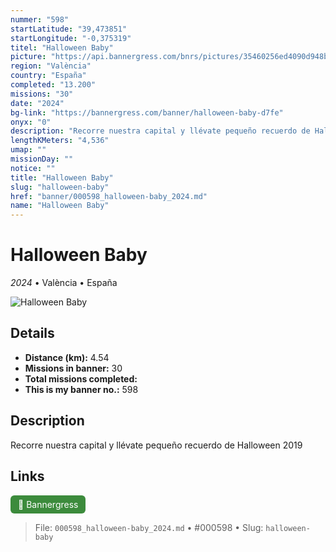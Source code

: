 ```yaml
---
nummer: "598"
startLatitude: "39,473851"
startLongitude: "-0,375319"
titel: "Halloween Baby"
picture: "https://api.bannergress.com/bnrs/pictures/35460256ed4090d948b3b8e8eccccef7"
region: "València"
country: "España"
completed: "13.200"
missions: "30"
date: "2024"
bg-link: "https://bannergress.com/banner/halloween-baby-d7fe"
onyx: "0"
description: "Recorre nuestra capital y llévate pequeño recuerdo de Halloween 2019"
lengthKMeters: "4,536"
umap: ""
missionDay: ""
notice: ""
title: "Halloween Baby"
slug: "halloween-baby"
href: "banner/000598_halloween-baby_2024.md"
name: "Halloween Baby"
---
```

# Halloween Baby

*2024* • València • España

![Halloween Baby](https://api.bannergress.com/bnrs/pictures/35460256ed4090d948b3b8e8eccccef7)



## Details
- **Distance (km):** 4.54
- **Missions in banner:** 30
- **Total missions completed:** 
- **This is my banner no.:** 598



## Description
Recorre nuestra capital y llévate pequeño recuerdo de Halloween 2019



## Links
<a href="https://bannergress.com/banner/halloween-baby-d7fe" target="_blank" style="display:inline-block;margin-right:8px;padding:6px 12px;background:#3c8b3c;color:#fff;text-decoration:none;border-radius:6px;">🔗 Bannergress</a>



> File: `000598_halloween-baby_2024.md` • #000598 • Slug: `halloween-baby`
